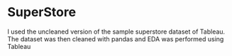 # SuperStore
I used the uncleaned version of the sample superstore dataset of Tableau. The dataset was then cleaned with pandas and EDA was performed using Tableau
